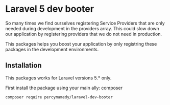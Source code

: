 # Laravel 5 dev booter

So many times we find ourselves registering Service Providers that are 
only needed during development in the providers array. This could slow down 
our application by registering providers that we do not need in production.

This packages helps you boost your application by only registring these packages in the
development environments.

## Installation

This packages works for Laravel versions 5.* only.
 
 First install the package using your main ally: composer
 ```
 composer require percymamedy/laravel-dev-booter
 ```
 
